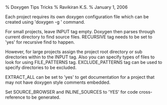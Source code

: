 % Doxygen Tips Tricks
% Ravikiran K.S.
% January 1, 2006

Each project requires its own doxygen configuration file which can be created
using 'doxygen -g <conf-file-name>' command.

For small projects, leave INPUT tag empty. Doxygen then parses through current
directory to find source files. RECURSIVE tag needs to be set to 'yes' for
recursive find to happen.

However, for large projects assign the project root directory or sub directories
within to the INPUT tag. Also you can specify types of files to look for using
FILE_PATTERNS tag. EXCLUDE_PATTERNS tag can be used to specify directories to be
excluded.

EXTRACT_ALL can be set to 'yes' to get documentation for a project that may not
have doxygen style comments embedded.

Set SOURCE_BROWSER and INLINE_SOURCES to 'YES' for code cross-reference to be
generated.
